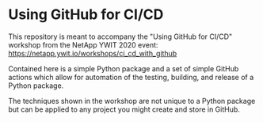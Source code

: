 # Using GitHub for CI/CD

This repository is meant to accompany the "Using GitHub for CI/CD" workshop from
the NetApp YWIT 2020 event: https://netapp.ywit.io/workshops/ci_cd_with_github

Contained here is a simple Python package and a set of simple GitHub actions which
allow for automation of the testing, building, and release of a Python package.

The techniques shown in the workshop are not unique to a Python package but can
be applied to any project you might create and store in GitHub.
